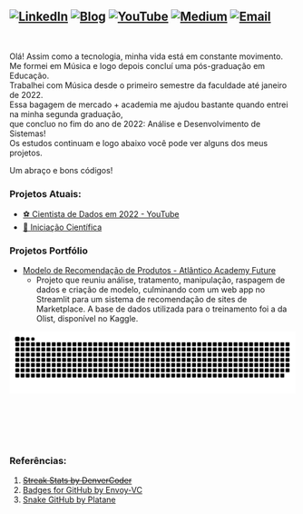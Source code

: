 <!-- ## Olá! 👨🏽‍💻😎 -->
[![LinkedIn](https://img.shields.io/badge/LinkedIn-0077B5?style=for-the-badge&logo=linkedin&logoColor=white)](https://www.linkedin.com/in/rodolforicardotech/)
[![Blog](https://img.shields.io/badge/blog-FFA500?style=for-the-badge&logo=blog&logoColor=white)](https://rodolforicardotech.github.io)
[![YouTube](https://img.shields.io/badge/YouTube-FF0000?style=for-the-badge&logo=youtube&logoColor=white)](https://www.youtube.com/channel/UCor8UQO0WwRDVheubXZptZg/videos)
[![Medium](https://img.shields.io/badge/Medium-12100E?style=for-the-badge&logo=medium&logoColor=white)](https://medium.com/@rodolforicardotech)
[![Email](https://img.shields.io/badge/Gmail-D14836?style=for-the-badge&logo=gmail&logoColor=white)](mailto:rodolforicardotech@gmail.com)
---
<br>


Olá! Assim como a tecnologia, minha vida está em constante movimento. <br>
Me formei em Música e logo depois concluí uma pós-graduação em Educação. <br>
Trabalhei com Música desde o primeiro semestre da faculdade até janeiro de 2022. <br>
Essa bagagem de mercado + academia me ajudou bastante quando entrei na minha segunda graduação, <br>
que concluo no fim do ano de 2022: Análise e Desenvolvimento de Sistemas! <br>
Os estudos continuam e logo abaixo você pode ver alguns dos meus projetos.<br>

Um abraço e bons códigos!<br>

### Projetos Atuais:
- [⚽️ Cientista de Dados em 2022 - YouTube](https://www.youtube.com/watch?v=aSZz7eUbsRM&list=PLsLyWEE2Z0ixwDkdQ7hFjhTj4Ssm2aTuH) <br>
- [📝 Iniciação Científica](https://portal.estacio.br/media/4685238/aplica%C3%A7%C3%A3o-de-algoritmos-de-intelig%C3%AAncia-artificial-para-a-melhoria-da-qualidade-do-sono-na-primeira-inf%C3%A2ncia.pdf)<br>

### Projetos Portfólio
* [Modelo de Recomendação de Produtos - Atlântico Academy Future](https://github.com/rodolforicardotech/datadiscoveryone)
  * Projeto que reuniu análise, tratamento, manipulação, raspagem de dados e criação de modelo, culminando com um web app no Streamlit para um sistema de recomendação de sites de Marketplace. A base de dados utilizada para o treinamento foi a da Olist, disponível no Kaggle.


![](https://github.com/rodolforicardotech/rodolforicardotech/blob/main/github-user-contribution.svg)

<br/>
<br/>
<br/>
<br/>

### Referências:
<ol>
  <s><li><a href="https://github.com/DenverCoder1/github-readme-streak-stats">Streak Stats by DenverCoder</a></li></s>
  <li><a href="https://github.com/Envoy-VC/Badges-for-GitHub">Badges for GitHub by Envoy-VC</a></li>
  <li><a href="https://github.com/Platane/snk">Snake GitHub by Platane</li>
</ol>
